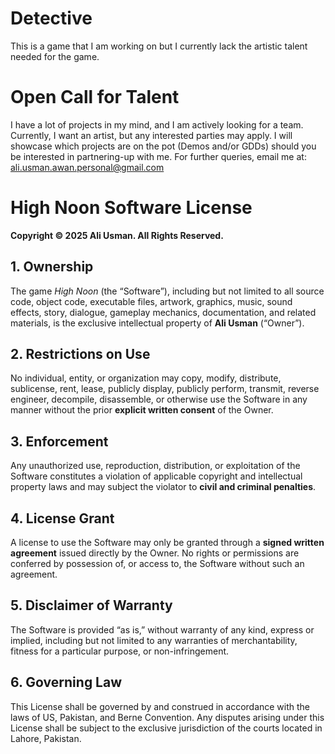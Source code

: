 # Detective
This is a game that I am working on but I currently lack the artistic talent needed for the game.

# Open Call for Talent
I have a lot of projects in my mind, and I am actively looking for a team. Currently, I want an artist, but any interested parties may apply. I will showcase which projects are on the pot (Demos and/or GDDs) should you be interested in partnering-up with me. For further queries, email me at: ali.usman.awan.personal@gmail.com

# High Noon Software License

**Copyright © 2025 Ali Usman. All Rights Reserved.**

## 1. Ownership
The game *High Noon* (the “Software”), including but not limited to all source code, object code, executable files, artwork, graphics, music, sound effects, story, dialogue, gameplay mechanics, documentation, and related materials, is the exclusive intellectual property of **Ali Usman** (“Owner”).

## 2. Restrictions on Use
No individual, entity, or organization may copy, modify, distribute, sublicense, rent, lease, publicly display, publicly perform, transmit, reverse engineer, decompile, disassemble, or otherwise use the Software in any manner without the prior **explicit written consent** of the Owner.

## 3. Enforcement
Any unauthorized use, reproduction, distribution, or exploitation of the Software constitutes a violation of applicable copyright and intellectual property laws and may subject the violator to **civil and criminal penalties**.

## 4. License Grant
A license to use the Software may only be granted through a **signed written agreement** issued directly by the Owner. No rights or permissions are conferred by possession of, or access to, the Software without such an agreement.

## 5. Disclaimer of Warranty
The Software is provided “as is,” without warranty of any kind, express or implied, including but not limited to any warranties of merchantability, fitness for a particular purpose, or non-infringement.

## 6. Governing Law
This License shall be governed by and construed in accordance with the laws of US, Pakistan, and Berne Convention. Any disputes arising under this License shall be subject to the exclusive jurisdiction of the courts located in Lahore, Pakistan.


